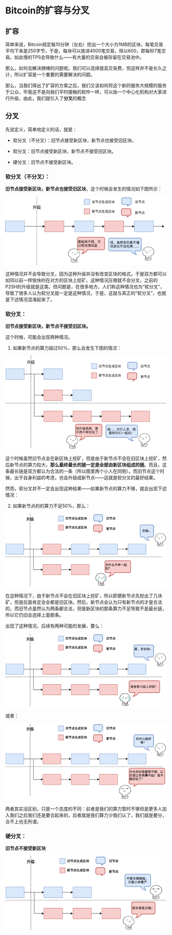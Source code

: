 # Bitcoin的扩容与分叉

## 扩容

简单来说，Bitcoin规定每10分钟（左右）挖出一个大小为1MB的区块，每笔交易平均下来是250字节，于是，每块可以放进4000笔交易，除以600，即每秒7笔交易。如此慢的TPS会导致什么——有大量的交易会被存留在交易池中。

那么，如何去解决拥堵的问题呢。我们可以选择提高交易费，但这样并不是长久之计，所以扩容是一个重要的需要解决的问题。

那么，当我们得出了扩容的方案之后，我们又该如何将这个新的服务大规模的服务于公众，毕竟这不是向我们平时接触的软件一样，可以由一个中心化机构对大家进行升级，由此，我们就引入了**分叉**的概念

## 分叉

先说定义，简单地定义的话，就是：

* 软分叉（不分叉）：旧节点接受新区块，新节点也接受旧区块。

* 软分叉：旧节点接受新区块，新节点不接受旧区块。

* 硬分叉：旧节点不接受新区块。

### 软分叉（不分叉）：

**旧节点接受新区块，新节点也接受旧区块**，这个时候会发生的情况如下图所示：

![fork_1](./pics/fork_1.png)

这种情况并不会导致分叉，因为这种升级并没有改变区块的格式。于是双方都可以如同以前一样愉快的在对方的区块上挖矿。这种情况压根就不会分叉，之前的P2SH的升级就是这类。但问题是，在很多地方，人们称这种情况也为“软分叉”，导致了很多人认为软分叉就一定是这种情况，于是，这就与真正的“软分叉”，也就是下述情况混淆起来了。

### 软分叉：

**旧节点接受新区块，新节点不接受旧区块。**

这个时候，可能会出现两种情况。

1. 如果新节点的算力超过50%，那么会发生下图的情况：

![fork_1](./pics/fork_2.png)

这个时候虽然旧节点会在新区快上挖矿，但是由于新节点不会在旧区块上挖矿，然后新节点的算力较大，**那么最终最长的链一定是全部由新区块组成的链**。而且，这条最长链是双方都认为合法的一条（所以图里两个小人在同侧）。而旧节点这个时候，出于自身利益的考虑，也会升级成新节点——这就是软分叉的最好结果。

然而，软分叉并不一定会出现这种结果——如果新节点的算力不够，就会出现下述情况：

2. 如果新节点的的算力不足50%，那么：

![fork_1](./pics/fork_3.png)

在这种情况下，由于新节点不会在旧区块上挖矿，所以即便新节点先挖出了几块矿，但是后面肯定会全都是旧区块。然后，新节点会认为只有新节点的才是合法的，而旧节点虽然认为两条都合法，但是新区块的那条算力不足导致不是最长链，所以它仍旧会选择上面那条。

出现了这种情况，后续有两种可能的发展，要么：

![fork_1](./pics/fork_4.png)

或者：

![fork_1](./pics/fork_5.png)

两者其实没区别，只是一个态度的不同：前者是我们的算力暂时不够但是更多人加入我们之后我们还是要合起来的，后者就是我们算力少我们认了，我们就是要分，合不上也无所谓。

### 硬分叉：

**旧节点不接受新区块**

![fork_1](./pics/fork_6.png)

